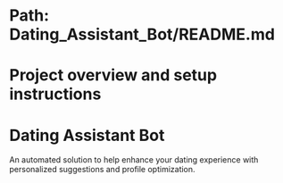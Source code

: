 # Path: Dating_Assistant_Bot/README.md
# Project overview and setup instructions

# Dating Assistant Bot
An automated solution to help enhance your dating experience with personalized suggestions and profile optimization.
